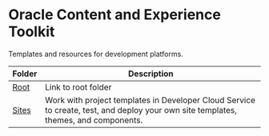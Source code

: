 # Oracle Content and Experience Toolkit

Templates and resources for development platforms.


| Folder  | Description |
| ------------- | ------------- |
|  [Root](/../../) | Link to root folder|
|  [Sites](Sites/) | Work with project templates in Developer Cloud Service to create, test, and deploy your own site templates, themes, and components.|
